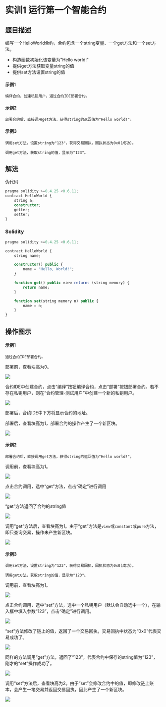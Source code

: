 
# 实训1 运行第一个智能合约

## 题目描述

<!-- 这里写题目描述 -->

编写一个HelloWorld合约，合约包含一个string变量、一个get方法和一个set方法。
- 构造函数初始化该变量为"Hello world!"
- 提供get方法获取变量string的值
- 提供set方法设置string的值

#### 示例1
```
编译合约，创建私钥用户，通过合约IDE部署合约。
```

#### 示例2
```
部署合约后，直接调用get方法，获得string的返回值为"Hello world!"。
```

#### 示例3
```
调用set方法，设置string为"123"，获得交易回执，回执状态为0x0(成功)。

调用get方法，获取string的值，显示为"123"。
```


## 解法

<!-- 这里可写通用的实现逻辑 -->

伪代码

```ts
pragma solidity >=0.4.25 <0.6.11;
contract HelloWorld {
    string a;
    constructor;
    getter;
    setter;
}
```

<!-- tabs:start -->

### **Solidity**

<!-- 这里可写当前语言的特殊实现逻辑 -->

```ts
pragma solidity >=0.4.25 <0.6.11;

contract HelloWorld {
    string name;

    constructor() public {
        name = "Hello, World!";
    }

    function get() public view returns (string memory) {
        return name;
    }

    function set(string memory n) public {
        name = n;
    }
}
```


<!-- tabs:end -->


## 操作图示

<!-- 以下添加验证合约的操作 -->


#### 示例1
```
通过合约IDE部署合约。
```

部署前，查看块高为0。

![](../../../images/WeBASE-Edu/helloworld/block_0.png)

合约IDE中创建合约，点击“编译”按钮编译合约，点击“部署”按钮部署合约。若不存在私钥用户，则在“合约管理-测试用户”中创建一个新的私钥用户。

![](../../../images/WeBASE-Edu/helloworld/deploy.png)

部署后，合约IDE中下方将显示合约的地址。

部署后，查看块高为1，部署合约的操作产生了一个新区块。

![](../../../images/WeBASE-Edu/helloworld/block_1.png)

#### 示例2
```
部署合约后，直接调用get方法，获得string的返回值为"Hello world!"。
```

调用前，查看块高为1。

![](../../../images/WeBASE-Edu/helloworld/block_1.png)

点击合约调用，选中“get”方法，点击“确定”进行调用

![](../../../images/WeBASE-Edu/helloworld/getter.png)

“get”方法返回了合约的string值

![](../../../images/WeBASE-Edu/helloworld/getter_result.png)

调用“get”方法后，查看块高为1。由于“get”方法是`view`或`constant`或`pure`方法，即只查询交易，操作未产生新区块。

![](../../../images/WeBASE-Edu/helloworld/block_1.png)

#### 示例3

```
调用set方法，设置string为"123"，获得交易回执，回执状态为0x0(成功)。

调用get方法，获取string的值，显示为"123"。
```

调用前，查看块高为1。

![](../../../images/WeBASE-Edu/helloworld/block_1.png)

点击合约调用，选中“set”方法，选中一个私钥用户（默认会自动选中一个），在输入框中填入参数“123”，点击“确定”进行调用。

![](../../../images/WeBASE-Edu/helloworld/setter.png)

“set”方法修改了链上的值，返回了一个交易回执，交易回执中状态为“0x0”代表交易成功了。

![](../../../images/WeBASE-Edu/helloworld/setter_result.png)

同样的方法调用“get”方法，返回了“123”，代表合约中保存的string值为“123”，刚才的“set”操作成功了。

![](../../../images/WeBASE-Edu/helloworld/get_after_set.png)

调用“set”方法后，查看块高为2。由于“set”会修改合约中的值，即修改链上账本，会产生一笔交易并返回交易回执，因此产生了一个新区块。

![](../../../images/WeBASE-Edu/helloworld/block_2.png)
